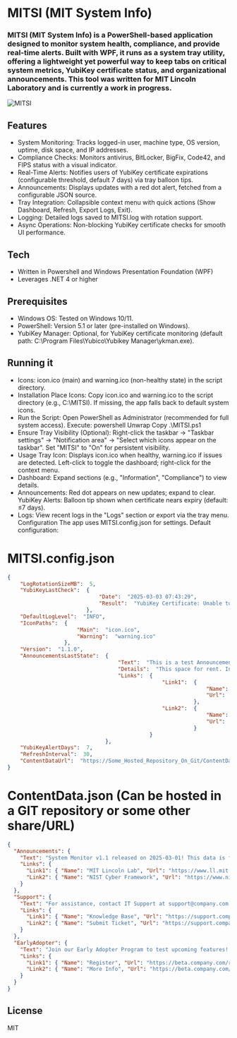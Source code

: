 # MITSI (MIT System Info)
### MITSI (MIT System Info) is a PowerShell-based application designed to monitor system health, compliance, and provide real-time alerts. Built with WPF, it runs as a system tray utility, offering a lightweight yet powerful way to keep tabs on critical system metrics, YubiKey certificate status, and organizational announcements. This tool was written for MIT Lincoln Laboratory and is currently a work in progress.

![MITSI](https://github.com/user-attachments/assets/388e4f47-9bad-43ff-9238-69a4b2786f27)



## Features

- System Monitoring: Tracks logged-in user, machine type, OS version, uptime, disk space, and IP addresses.
- Compliance Checks: Monitors antivirus, BitLocker, BigFix, Code42, and FIPS status with a visual indicator.
- Real-Time Alerts: Notifies users of YubiKey certificate expirations (configurable threshold, default 7 days) via tray       balloon tips.
- Announcements: Displays updates with a red dot alert, fetched from a configurable JSON source.
- Tray Integration: Collapsible context menu with quick actions (Show Dashboard, Refresh, Export Logs, Exit).
- Logging: Detailed logs saved to MITSI.log with rotation support.
- Async Operations: Non-blocking YubiKey certificate checks for smooth UI performance.

## Tech

- Written in Powershell and Windows Presentation Foundation (WPF)
- Leverages .NET 4 or higher

## Prerequisites
- Windows OS: Tested on Windows 10/11. 
- PowerShell: Version 5.1 or later (pre-installed on Windows). 
- YubiKey Manager: Optional, for YubiKey certificate monitoring (default path: C:\Program Files\Yubico\Yubikey       Manager\ykman.exe).

## Running it
- Icons: icon.ico (main) and warning.ico (non-healthy state) in the script directory.
- Installation Place Icons: Copy icon.ico and warning.ico to the script directory (e.g., C:\MITSI). If missing, the app falls back to default system icons.
- Run the Script: Open PowerShell as Administrator (recommended for full system access). Execute: powershell Unwrap Copy .\MITSI.ps1
- Ensure Tray Visibility (Optional): Right-click the taskbar → "Taskbar settings" → "Notification area" → "Select which icons appear on the taskbar". Set "MITSI" to "On" for persistent visibility.
- Usage Tray Icon: Displays icon.ico when healthy, warning.ico if issues are detected. Left-click to toggle the dashboard; right-click for the context menu. 
- Dashboard: Expand sections (e.g., "Information", "Compliance") to view details. 
- Announcements: Red dot appears on new updates; expand to clear. YubiKey Alerts: Balloon tip shown when certificate nears expiry (default: ≤7 days). 
- Logs: View recent logs in the "Logs" section or export via the tray menu. Configuration The app uses MITSI.config.json for settings. Default configuration:

# MITSI.config.json
```json
{
    "LogRotationSizeMB":  5,
    "YubiKeyLastCheck":  {
                             "Date":  "2025-03-03 07:43:29",
                             "Result":  "YubiKey Certificate: Unable to determine expiry date - No certificate found in slots 9a, 9c, 9d, or 9e"
                         },
    "DefaultLogLevel":  "INFO",
    "IconPaths":  {
                      "Main":  "icon.ico",
                      "Warning":  "warning.ico"
                  },
    "Version":  "1.1.0",
    "AnnouncementsLastState":  {
                                   "Text":  "This is a test Announcement. Written on 3/3/2025.",
                                   "Details":  "This space for rent. Inquire within.",
                                   "Links":  {
                                                 "Link1":  {
                                                               "Name":  "MITLL Website",
                                                               "Url":  "https://www.ll.mit.edu/"
                                                           },
                                                 "Link2":  {
                                                               "Name":  "NIST Cyberframework Website",
                                                               "Url":  "https://www.nist.gov/cyberframework"
                                                           }
                                             }
                               },
    "YubiKeyAlertDays":  7,
    "RefreshInterval":  30,
    "ContentDataUrl":  "https://Some_Hosted_Repository_On_Git/ContentData.json"
}
```
# ContentData.json (Can be hosted in a GIT repository or some other share/URL)
```json
{
  "Announcements": {
    "Text": "System Monitor v1.1 released on 2025-03-01! This data is from the JSON on GIT.",
    "Links": {
      "Link1": { "Name": "MIT Lincoln Lab", "Url": "https://www.ll.mit.edu/" },
      "Link2": { "Name": "NIST Cyber Framework", "Url": "https://www.nist.gov/cyberframework" }
    }
  },
  "Support": {
    "Text": "For assistance, contact IT Support at support@company.com or call 1-800-555-1234.",
    "Links": {
      "Link1": { "Name": "Knowledge Base", "Url": "https://support.company.com/knowledge-base" },
      "Link2": { "Name": "Submit Ticket", "Url": "https://support.company.com/submit-ticket" }
    }
  },
  "EarlyAdopter": {
    "Text": "Join our Early Adopter Program to test upcoming features! Sign up now.",
    "Links": {
      "Link1": { "Name": "Register", "Url": "https://beta.company.com/register" },
      "Link2": { "Name": "More Info", "Url": "https://beta.company.com/details" }
    }
  }
}
```

## License

MIT
